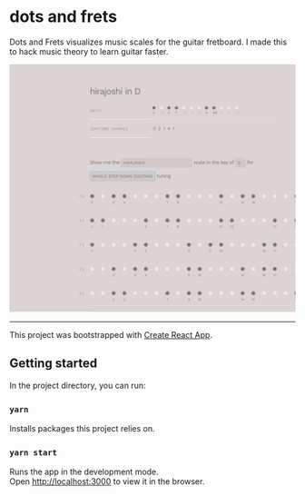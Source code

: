 # dots and frets

Dots and Frets visualizes music scales for the guitar fretboard. I made this to hack music theory to learn guitar faster.

![screen sample](./screencap.png)

---

This project was bootstrapped with [Create React App](https://github.com/facebook/create-react-app).

## Getting started

In the project directory, you can run:
### `yarn`

Installs packages this project relies on.

### `yarn start`

Runs the app in the development mode.<br />
Open [http://localhost:3000](http://localhost:3000) to view it in the browser.
